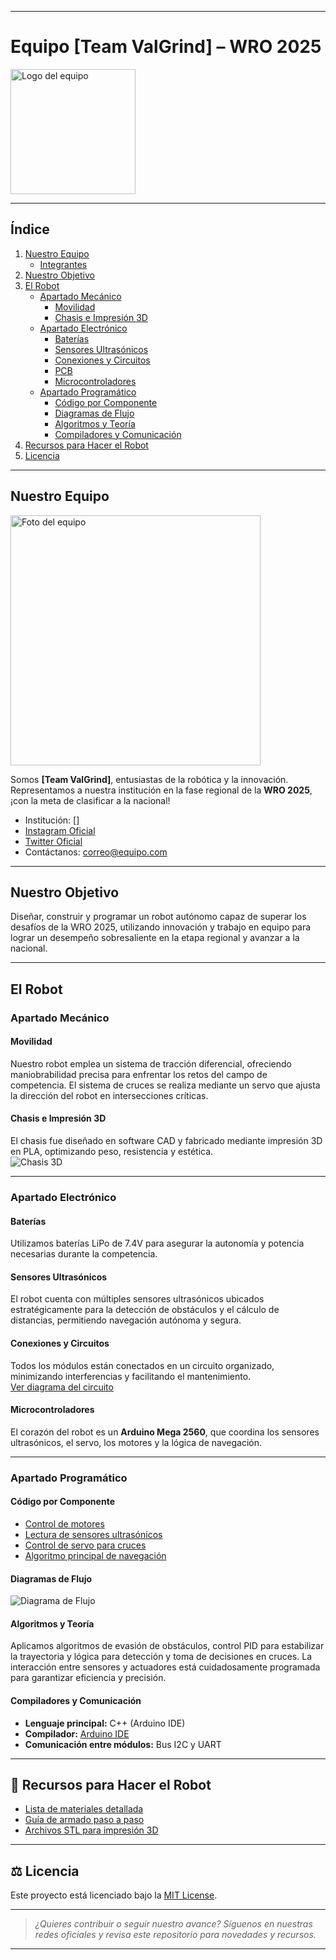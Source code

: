 
---

# Equipo [Team ValGrind] – WRO 2025

<img src="https://github.com/damuec/ValRepo1/assets/logo-equipo.png" alt="Logo del equipo" width="200"/>

---

##  Índice

1. [Nuestro Equipo](#nuestro-equipo)
    - [Integrantes](#integrantes)
2. [Nuestro Objetivo](#nuestro-objetivo)
3. [El Robot](#el-robot)
    - [Apartado Mecánico](#apartado-mecánico)
        - [Movilidad](#movilidad)
        - [Chasis e Impresión 3D](#chasis-e-impresión-3d)
    - [Apartado Electrónico](#apartado-electrónico)
        - [Baterías](#baterías)
        - [Sensores Ultrasónicos](#sensores-ultrasónicos)
        - [Conexiones y Circuitos](#conexiones-y-circuitos)
        - [PCB](#pcb)
        - [Microcontroladores](#microcontroladores)
    - [Apartado Programático](#apartado-programático)
        - [Código por Componente](#código-por-componente)
        - [Diagramas de Flujo](#diagramas-de-flujo)
        - [Algoritmos y Teoría](#algoritmos-y-teoría)
        - [Compiladores y Comunicación](#compiladores-y-comunicación)
4. [Recursos para Hacer el Robot](#recursos-para-hacer-el-robot)
5. [Licencia](#licencia)

---

## Nuestro Equipo

<img src="https://github.com/damuec/ValRepo1/assets/foto-equipo.jpg" alt="Foto del equipo" width="400"/>

Somos **[Team ValGrind]**, entusiastas de la robótica y la innovación. Representamos a nuestra institución en la fase regional de la **WRO 2025**, ¡con la meta de clasificar a la nacional!

-  Institución: []
-  [Instagram Oficial](https://instagram.com/EquipoOficial)
-  [Twitter Oficial](https://twitter.com/EquipoOficial)
- Contáctanos: [correo@equipo.com](mailto:correo@equipo.com)

---

## Nuestro Objetivo

Diseñar, construir y programar un robot autónomo capaz de superar los desafíos de la WRO 2025, utilizando innovación y trabajo en equipo para lograr un desempeño sobresaliente en la etapa regional y avanzar a la nacional.

---

## El Robot

### Apartado Mecánico

#### Movilidad

Nuestro robot emplea un sistema de tracción diferencial, ofreciendo maniobrabilidad precisa para enfrentar los retos del campo de competencia. El sistema de cruces se realiza mediante un servo que ajusta la dirección del robot en intersecciones críticas.

#### Chasis e Impresión 3D

El chasis fue diseñado en software CAD y fabricado mediante impresión 3D en PLA, optimizando peso, resistencia y estética.  
![Chasis 3D](https://github.com/damuec/ValRepo1/assets/chasis-3d.png)

---

### Apartado Electrónico

#### Baterías

Utilizamos baterías LiPo de 7.4V para asegurar la autonomía y potencia necesarias durante la competencia.

#### Sensores Ultrasónicos

El robot cuenta con múltiples sensores ultrasónicos ubicados estratégicamente para la detección de obstáculos y el cálculo de distancias, permitiendo navegación autónoma y segura.

#### Conexiones y Circuitos

Todos los módulos están conectados en un circuito organizado, minimizando interferencias y facilitando el mantenimiento.  
[Ver diagrama del circuito](./docs/diagrama-electronico.png)


#### Microcontroladores

El corazón del robot es un **Arduino Mega 2560**, que coordina los sensores ultrasónicos, el servo, los motores y la lógica de navegación.

---

### Apartado Programático

#### Código por Componente

- [Control de motores](./src/motor_control.ino)
- [Lectura de sensores ultrasónicos](./src/sensor_ultrasonico.ino)
- [Control de servo para cruces](./src/servo_cruce.ino)
- [Algoritmo principal de navegación](./src/main_algorithm.ino)

#### Diagramas de Flujo

![Diagrama de Flujo](./docs/diagrama-flujo.png)

#### Algoritmos y Teoría

Aplicamos algoritmos de evasión de obstáculos, control PID para estabilizar la trayectoria y lógica para detección y toma de decisiones en cruces. La interacción entre sensores y actuadores está cuidadosamente programada para garantizar eficiencia y precisión.

#### Compiladores y Comunicación

- **Lenguaje principal:** C++ (Arduino IDE)
- **Compilador:** [Arduino IDE](https://www.arduino.cc/en/software)
- **Comunicación entre módulos:** Bus I2C y UART

---

## 🛒 Recursos para Hacer el Robot

- [Lista de materiales detallada](./docs/lista-componentes.md)
- [Guía de armado paso a paso](./docs/guia-armado.md)
- [Archivos STL para impresión 3D](./3d/)

---

## ⚖️ Licencia

Este proyecto está licenciado bajo la [MIT License](./LICENSE).

---

> _¿Quieres contribuir o seguir nuestro avance? Síguenos en nuestras redes oficiales y revisa este repositorio para novedades y recursos._

---
